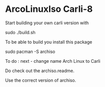 # ArcoLinuxIso Carli-8

Start building your own carli version with 

sudo ./build.sh

To be able to build you install this package

sudo pacman -S archiso

To do : next - change name Arch Linux to Carli

Do check out the archiso.readme.

Use the correct version of archiso.
